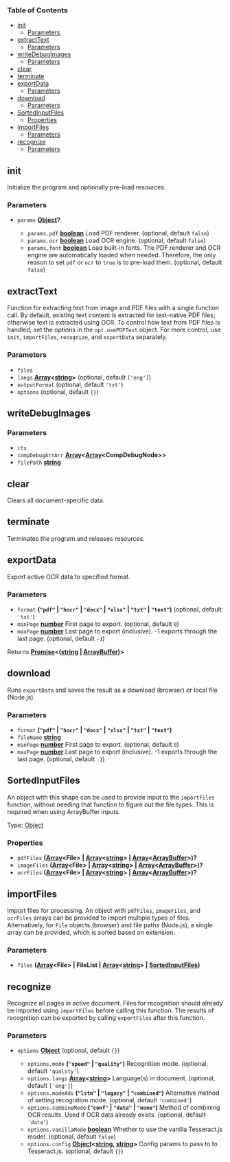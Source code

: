 <!-- Generated by documentation.js. Update this documentation by updating the source code. -->

### Table of Contents

*   [init][1]
    *   [Parameters][2]
*   [extractText][3]
    *   [Parameters][4]
*   [writeDebugImages][5]
    *   [Parameters][6]
*   [clear][7]
*   [terminate][8]
*   [exportData][9]
    *   [Parameters][10]
*   [download][11]
    *   [Parameters][12]
*   [SortedInputFiles][13]
    *   [Properties][14]
*   [importFiles][15]
    *   [Parameters][16]
*   [recognize][17]
    *   [Parameters][18]

## init

Initialize the program and optionally pre-load resources.

### Parameters

*   `params` **[Object][19]?**&#x20;

    *   `params.pdf` **[boolean][20]** Load PDF renderer. (optional, default `false`)
    *   `params.ocr` **[boolean][20]** Load OCR engine. (optional, default `false`)
    *   `params.font` **[boolean][20]** Load built-in fonts.
        The PDF renderer and OCR engine are automatically loaded when needed.
        Therefore, the only reason to set `pdf` or `ocr` to `true` is to pre-load them. (optional, default `false`)

## extractText

Function for extracting text from image and PDF files with a single function call.
By default, existing text content is extracted for text-native PDF files; otherwise text is extracted using OCR.
To control how text from PDF files is handled, set the options in the `opt.usePDFText` object.
For more control, use `init`, `importFiles`, `recognize`, and `exportData` separately.

### Parameters

*   `files` &#x20;
*   `langs` **[Array][21]<[string][22]>**  (optional, default `['eng']`)
*   `outputFormat`   (optional, default `'txt'`)
*   `options`   (optional, default `{}`)

## writeDebugImages

### Parameters

*   `ctx` &#x20;
*   `compDebugArrArr` **[Array][21]<[Array][21]\<CompDebugNode>>**&#x20;
*   `filePath` **[string][22]**&#x20;

## clear

Clears all document-specific data.

## terminate

Terminates the program and releases resources.

## exportData

Export active OCR data to specified format.

### Parameters

*   `format` **(`"pdf"` | `"hocr"` | `"docx"` | `"xlsx"` | `"txt"` | `"text"`)**  (optional, default `'txt'`)
*   `minPage` **[number][23]** First page to export. (optional, default `0`)
*   `maxPage` **[number][23]** Last page to export (inclusive). -1 exports through the last page. (optional, default `-1`)

Returns **[Promise][24]<([string][22] | [ArrayBuffer][25])>**&#x20;

## download

Runs `exportData` and saves the result as a download (browser) or local file (Node.js).

### Parameters

*   `format` **(`"pdf"` | `"hocr"` | `"docx"` | `"xlsx"` | `"txt"` | `"text"`)**&#x20;
*   `fileName` **[string][22]**&#x20;
*   `minPage` **[number][23]** First page to export. (optional, default `0`)
*   `maxPage` **[number][23]** Last page to export (inclusive). -1 exports through the last page. (optional, default `-1`)

## SortedInputFiles

An object with this shape can be used to provide input to the `importFiles` function,
without needing that function to figure out the file types.
This is required when using ArrayBuffer inputs.

Type: [Object][19]

### Properties

*   `pdfFiles` **([Array][21]\<File> | [Array][21]<[string][22]> | [Array][21]<[ArrayBuffer][25]>)?**&#x20;
*   `imageFiles` **([Array][21]\<File> | [Array][21]<[string][22]> | [Array][21]<[ArrayBuffer][25]>)?**&#x20;
*   `ocrFiles` **([Array][21]\<File> | [Array][21]<[string][22]> | [Array][21]<[ArrayBuffer][25]>)?**&#x20;

## importFiles

Import files for processing.
An object with `pdfFiles`, `imageFiles`, and `ocrFiles` arrays can be provided to import multiple types of files.
Alternatively, for `File` objects (browser) and file paths (Node.js), a single array can be provided, which is sorted based on extension.

### Parameters

*   `files` **([Array][21]\<File> | FileList | [Array][21]<[string][22]> | [SortedInputFiles][13])**&#x20;

## recognize

Recognize all pages in active document.
Files for recognition should already be imported using `importFiles` before calling this function.
The results of recognition can be exported by calling `exportFiles` after this function.

### Parameters

*   `options` **[Object][19]**  (optional, default `{}`)

    *   `options.mode` **(`"speed"` | `"quality"`)** Recognition mode. (optional, default `'quality'`)
    *   `options.langs` **[Array][21]<[string][22]>** Language(s) in document. (optional, default `['eng']`)
    *   `options.modeAdv` **(`"lstm"` | `"legacy"` | `"combined"`)** Alternative method of setting recognition mode. (optional, default `'combined'`)
    *   `options.combineMode` **(`"conf"` | `"data"` | `"none"`)** Method of combining OCR results. Used if OCR data already exists. (optional, default `'data'`)
    *   `options.vanillaMode` **[boolean][20]** Whether to use the vanilla Tesseract.js model. (optional, default `false`)
    *   `options.config` **[Object][19]<[string][22], [string][22]>** Config params to pass to to Tesseract.js. (optional, default `{}`)

[1]: #init

[2]: #parameters

[3]: #extracttext

[4]: #parameters-1

[5]: #writedebugimages

[6]: #parameters-2

[7]: #clear

[8]: #terminate

[9]: #exportdata

[10]: #parameters-3

[11]: #download

[12]: #parameters-4

[13]: #sortedinputfiles

[14]: #properties

[15]: #importfiles

[16]: #parameters-5

[17]: #recognize

[18]: #parameters-6

[19]: https://developer.mozilla.org/docs/Web/JavaScript/Reference/Global_Objects/Object

[20]: https://developer.mozilla.org/docs/Web/JavaScript/Reference/Global_Objects/Boolean

[21]: https://developer.mozilla.org/docs/Web/JavaScript/Reference/Global_Objects/Array

[22]: https://developer.mozilla.org/docs/Web/JavaScript/Reference/Global_Objects/String

[23]: https://developer.mozilla.org/docs/Web/JavaScript/Reference/Global_Objects/Number

[24]: https://developer.mozilla.org/docs/Web/JavaScript/Reference/Global_Objects/Promise

[25]: https://developer.mozilla.org/docs/Web/JavaScript/Reference/Global_Objects/ArrayBuffer
